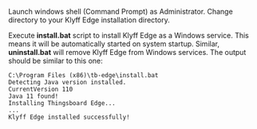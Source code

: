 
Launch windows shell (Command Prompt) as Administrator. Change directory to your Klyff Edge installation directory.

Execute **install.bat** script to install Klyff Edge as a Windows service.
This means it will be automatically started on system startup. 
Similar, **uninstall.bat** will remove Klyff Edge from Windows services.
The output should be similar to this one:

  ```text
C:\Program Files (x86)\tb-edge\install.bat
Detecting Java version installed.
CurrentVersion 110
Java 11 found!
Installing Thingsboard Edge...
...
Klyff Edge installed successfully!
```
